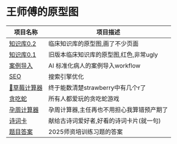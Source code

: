 # 王师傅的原型图

| 项目名称 | 项目描述 |
|---------|---------|
| [知识库0.2](https://ggvispro.github.io/idea/knowledge_base/)  | 临床知识库的原型图,画了不少页面 |
| [知识库0.1](https://ggvispro.github.io/idea/knowledge_base_red/)  | 旧版本临床知识库的原型图,红色,非常ugly |
| [案例导入](https://ggvispro.github.io/idea/import_case/)  | AI 标准化病人的案例导入workflow |
| [SEO](https://ggvispro.github.io/idea/seo/) | 搜索引擎优化 |
| [🍓草莓计算器](https://ggvispro.github.io/idea/strawberry/) | 终于能数清楚strawberry中有几个r了 |
| [贪吃蛇](https://ggvispro.github.io/idea/snake/) | 所有人都爱玩的贪吃蛇游戏 |
| [孕周计算器](https://ggvispro.github.io/idea/pregnancy/) | 孕周计算器,主任再也不用担心我算错预产期了 |
| [诗词卡](https://ggvispro.github.io/idea/poem_card/) | 献给古诗词爱好者,好看的诗词卡片(就一句) |
| [题目答案](https://ggvispro.github.io/idea/train_teacher/) | 2025师资培训练习题的答案 |

